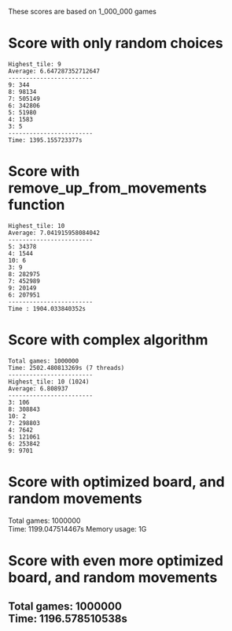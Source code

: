 These scores are based on 1_000_000 games

# Score with only random choices
	Highest_tile: 9
	Average: 6.647287352712647
	------------------------
	9: 344
	8: 98134
	7: 505149
	6: 342806
	5: 51980
	4: 1583
	3: 5
	------------------------
	Time: 1395.155723377s

# Score with remove_up_from_movements function
	Highest_tile: 10              
	Average: 7.041915958084042
	------------------------
	5: 34378
	4: 1544
	10: 6
	3: 9
	8: 282975
	7: 452989
	9: 20149
	6: 207951
	------------------------
	Time : 1904.033840352s

# Score with complex algorithm
	Total games: 1000000                  
	Time: 2502.480813269s (7 threads)
	------------------------
	Highest_tile: 10 (1024)
	Average: 6.808937
	------------------------
	3: 106
	8: 308843
	10: 2
	7: 298803
	4: 7642
	5: 121061
	6: 253842
	9: 9701

# Score with optimized board, and random movements
Total games: 1000000                  
Time: 1199.047514467s
Memory usage: 1G

# Score with even more optimized board, and random movements
Total games: 1000000                  
Time: 1196.578510538s
------------------------
